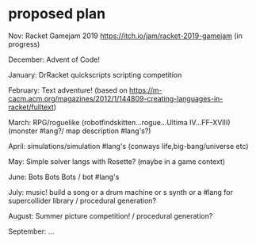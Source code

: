 # proposed plan



Nov: Racket Gamejam 2019 https://itch.io/jam/racket-2019-gamejam (in progress)

December: Advent of Code!

January: DrRacket quickscripts scripting competition 

February: Text adventure! (based on https://m-cacm.acm.org/magazines/2012/1/144809-creating-languages-in-racket/fulltext)

March: RPG/roguelike (robotfindskitten...rogue...Ultima IV...FF-XVIII)  (monster #lang?/ map description #lang's?)

April: simulations/simulation #lang's (conways life,big-bang/universe etc)

May: Simple solver langs with Rosette? (maybe in a game context)

June: Bots Bots Bots / bot #lang's

July: music! build a song or a drum machine or s synth or a #lang for supercollider library / procedural generation?

August: Summer picture competition! / procedural generation?

September: ...
